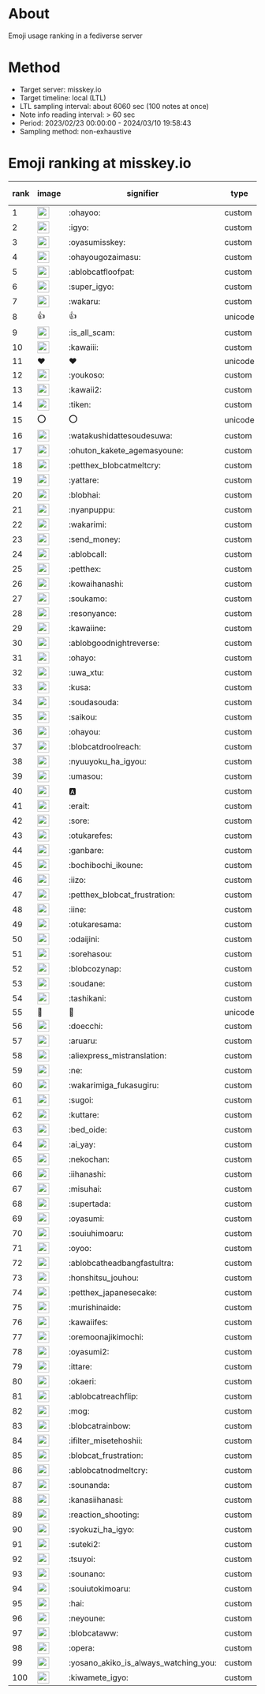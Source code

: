 # About
Emoji usage ranking in a fediverse server

# Method
- Target server: misskey.io
- Target timeline: local (LTL)
- LTL sampling interval: about 6060 sec (100 notes at once)
- Note info reading interval: > 60 sec
- Period: 2023/02/23 00:00:00 - 2024/03/10 19:58:43 
- Sampling method: non-exhaustive

# Emoji ranking at misskey.io

|rank|image|signifier|type|frequency score|
|----|----|----|----|----|
|1|<img height="24" src="https://misskey.io/emoji/ohayoo.webp">|:ohayoo:|custom|168835|
|2|<img height="24" src="https://misskey.io/emoji/igyo.webp">|:igyo:|custom|114054|
|3|<img height="24" src="https://misskey.io/emoji/oyasumisskey.webp">|:oyasumisskey:|custom|73278|
|4|<img height="24" src="https://misskey.io/emoji/ohayougozaimasu.webp">|:ohayougozaimasu:|custom|41265|
|5|<img height="24" src="https://misskey.io/emoji/ablobcatfloofpat.webp">|:ablobcatfloofpat:|custom|33388|
|6|<img height="24" src="https://misskey.io/emoji/super_igyo.webp">|:super_igyo:|custom|32140|
|7|<img height="24" src="https://misskey.io/emoji/wakaru.webp">|:wakaru:|custom|29057|
|8|👍|👍|unicode|24504|
|9|<img height="24" src="https://misskey.io/emoji/is_all_scam.webp">|:is_all_scam:|custom|23448|
|10|<img height="24" src="https://misskey.io/emoji/kawaiii.webp">|:kawaiii:|custom|21901|
|11|❤|❤|unicode|20214|
|12|<img height="24" src="https://misskey.io/emoji/youkoso.webp">|:youkoso:|custom|19626|
|13|<img height="24" src="https://misskey.io/emoji/kawaii2.webp">|:kawaii2:|custom|18874|
|14|<img height="24" src="https://misskey.io/emoji/tiken.webp">|:tiken:|custom|17083|
|15|⭕|⭕|unicode|16453|
|16|<img height="24" src="https://misskey.io/emoji/watakushidattesoudesuwa.webp">|:watakushidattesoudesuwa:|custom|16217|
|17|<img height="24" src="https://misskey.io/emoji/ohuton_kakete_agemasyoune.webp">|:ohuton_kakete_agemasyoune:|custom|16139|
|18|<img height="24" src="https://misskey.io/emoji/petthex_blobcatmeltcry.webp">|:petthex_blobcatmeltcry:|custom|15831|
|19|<img height="24" src="https://misskey.io/emoji/yattare.webp">|:yattare:|custom|15760|
|20|<img height="24" src="https://misskey.io/emoji/blobhai.webp">|:blobhai:|custom|15148|
|21|<img height="24" src="https://misskey.io/emoji/nyanpuppu.webp">|:nyanpuppu:|custom|14293|
|22|<img height="24" src="https://misskey.io/emoji/wakarimi.webp">|:wakarimi:|custom|14247|
|23|<img height="24" src="https://misskey.io/emoji/send_money.webp">|:send_money:|custom|13213|
|24|<img height="24" src="https://misskey.io/emoji/ablobcall.webp">|:ablobcall:|custom|13111|
|25|<img height="24" src="https://misskey.io/emoji/petthex.webp">|:petthex:|custom|12615|
|26|<img height="24" src="https://misskey.io/emoji/kowaihanashi.webp">|:kowaihanashi:|custom|12479|
|27|<img height="24" src="https://misskey.io/emoji/soukamo.webp">|:soukamo:|custom|11268|
|28|<img height="24" src="https://misskey.io/emoji/resonyance.webp">|:resonyance:|custom|11250|
|29|<img height="24" src="https://misskey.io/emoji/kawaiine.webp">|:kawaiine:|custom|11216|
|30|<img height="24" src="https://misskey.io/emoji/ablobgoodnightreverse.webp">|:ablobgoodnightreverse:|custom|10746|
|31|<img height="24" src="https://misskey.io/emoji/ohayo.webp">|:ohayo:|custom|10680|
|32|<img height="24" src="https://misskey.io/emoji/uwa_xtu.webp">|:uwa_xtu:|custom|10158|
|33|<img height="24" src="https://misskey.io/emoji/kusa.webp">|:kusa:|custom|9893|
|34|<img height="24" src="https://misskey.io/emoji/soudasouda.webp">|:soudasouda:|custom|9840|
|35|<img height="24" src="https://misskey.io/emoji/saikou.webp">|:saikou:|custom|9388|
|36|<img height="24" src="https://misskey.io/emoji/ohayou.webp">|:ohayou:|custom|9098|
|37|<img height="24" src="https://misskey.io/emoji/blobcatdroolreach.webp">|:blobcatdroolreach:|custom|8518|
|38|<img height="24" src="https://misskey.io/emoji/nyuuyoku_ha_igyou.webp">|:nyuuyoku_ha_igyou:|custom|8306|
|39|<img height="24" src="https://misskey.io/emoji/umasou.webp">|:umasou:|custom|7942|
|40|<img height="24" src="https://misskey.io/emoji/a.webp">|:a:|custom|7846|
|41|<img height="24" src="https://misskey.io/emoji/erait.webp">|:erait:|custom|7585|
|42|<img height="24" src="https://misskey.io/emoji/sore.webp">|:sore:|custom|7392|
|43|<img height="24" src="https://misskey.io/emoji/otukarefes.webp">|:otukarefes:|custom|7311|
|44|<img height="24" src="https://misskey.io/emoji/ganbare.webp">|:ganbare:|custom|7149|
|45|<img height="24" src="https://misskey.io/emoji/bochibochi_ikoune.webp">|:bochibochi_ikoune:|custom|7051|
|46|<img height="24" src="https://misskey.io/emoji/iizo.webp">|:iizo:|custom|7035|
|47|<img height="24" src="https://misskey.io/emoji/petthex_blobcat_frustration.webp">|:petthex_blobcat_frustration:|custom|7000|
|48|<img height="24" src="https://misskey.io/emoji/iine.webp">|:iine:|custom|6933|
|49|<img height="24" src="https://misskey.io/emoji/otukaresama.webp">|:otukaresama:|custom|6771|
|50|<img height="24" src="https://misskey.io/emoji/odaijini.webp">|:odaijini:|custom|6489|
|51|<img height="24" src="https://misskey.io/emoji/sorehasou.webp">|:sorehasou:|custom|6412|
|52|<img height="24" src="https://misskey.io/emoji/blobcozynap.webp">|:blobcozynap:|custom|6073|
|53|<img height="24" src="https://misskey.io/emoji/soudane.webp">|:soudane:|custom|5929|
|54|<img height="24" src="https://misskey.io/emoji/tashikani.webp">|:tashikani:|custom|5908|
|55|🎉|🎉|unicode|5567|
|56|<img height="24" src="https://misskey.io/emoji/doecchi.webp">|:doecchi:|custom|5551|
|57|<img height="24" src="https://misskey.io/emoji/aruaru.webp">|:aruaru:|custom|5467|
|58|<img height="24" src="https://misskey.io/emoji/aliexpress_mistranslation.webp">|:aliexpress_mistranslation:|custom|5460|
|59|<img height="24" src="https://misskey.io/emoji/ne.webp">|:ne:|custom|5406|
|60|<img height="24" src="https://misskey.io/emoji/wakarimiga_fukasugiru.webp">|:wakarimiga_fukasugiru:|custom|5388|
|61|<img height="24" src="https://misskey.io/emoji/sugoi.webp">|:sugoi:|custom|5240|
|62|<img height="24" src="https://misskey.io/emoji/kuttare.webp">|:kuttare:|custom|5209|
|63|<img height="24" src="https://misskey.io/emoji/bed_oide.webp">|:bed_oide:|custom|5125|
|64|<img height="24" src="https://misskey.io/emoji/ai_yay.webp">|:ai_yay:|custom|5096|
|65|<img height="24" src="https://misskey.io/emoji/nekochan.webp">|:nekochan:|custom|4935|
|66|<img height="24" src="https://misskey.io/emoji/iihanashi.webp">|:iihanashi:|custom|4927|
|67|<img height="24" src="https://misskey.io/emoji/misuhai.webp">|:misuhai:|custom|4874|
|68|<img height="24" src="https://misskey.io/emoji/supertada.webp">|:supertada:|custom|4831|
|69|<img height="24" src="https://misskey.io/emoji/oyasumi.webp">|:oyasumi:|custom|4797|
|70|<img height="24" src="https://misskey.io/emoji/souiuhimoaru.webp">|:souiuhimoaru:|custom|4730|
|71|<img height="24" src="https://misskey.io/emoji/oyoo.webp">|:oyoo:|custom|4724|
|72|<img height="24" src="https://misskey.io/emoji/ablobcatheadbangfastultra.webp">|:ablobcatheadbangfastultra:|custom|4652|
|73|<img height="24" src="https://misskey.io/emoji/honshitsu_jouhou.webp">|:honshitsu_jouhou:|custom|4648|
|74|<img height="24" src="https://misskey.io/emoji/petthex_japanesecake.webp">|:petthex_japanesecake:|custom|4555|
|75|<img height="24" src="https://misskey.io/emoji/murishinaide.webp">|:murishinaide:|custom|4513|
|76|<img height="24" src="https://misskey.io/emoji/kawaiifes.webp">|:kawaiifes:|custom|4422|
|77|<img height="24" src="https://misskey.io/emoji/oremoonajikimochi.webp">|:oremoonajikimochi:|custom|4223|
|78|<img height="24" src="https://misskey.io/emoji/oyasumi2.webp">|:oyasumi2:|custom|4165|
|79|<img height="24" src="https://misskey.io/emoji/ittare.webp">|:ittare:|custom|4064|
|80|<img height="24" src="https://misskey.io/emoji/okaeri.webp">|:okaeri:|custom|4014|
|81|<img height="24" src="https://misskey.io/emoji/ablobcatreachflip.webp">|:ablobcatreachflip:|custom|3958|
|82|<img height="24" src="https://misskey.io/emoji/mog.webp">|:mog:|custom|3921|
|83|<img height="24" src="https://misskey.io/emoji/blobcatrainbow.webp">|:blobcatrainbow:|custom|3897|
|84|<img height="24" src="https://misskey.io/emoji/ifilter_misetehoshii.webp">|:ifilter_misetehoshii:|custom|3833|
|85|<img height="24" src="https://misskey.io/emoji/blobcat_frustration.webp">|:blobcat_frustration:|custom|3797|
|86|<img height="24" src="https://misskey.io/emoji/ablobcatnodmeltcry.webp">|:ablobcatnodmeltcry:|custom|3781|
|87|<img height="24" src="https://misskey.io/emoji/sounanda.webp">|:sounanda:|custom|3717|
|88|<img height="24" src="https://misskey.io/emoji/kanasiihanasi.webp">|:kanasiihanasi:|custom|3608|
|89|<img height="24" src="https://misskey.io/emoji/reaction_shooting.webp">|:reaction_shooting:|custom|3572|
|90|<img height="24" src="https://misskey.io/emoji/syokuzi_ha_igyo.webp">|:syokuzi_ha_igyo:|custom|3568|
|91|<img height="24" src="https://misskey.io/emoji/suteki2.webp">|:suteki2:|custom|3551|
|92|<img height="24" src="https://misskey.io/emoji/tsuyoi.webp">|:tsuyoi:|custom|3458|
|93|<img height="24" src="https://misskey.io/emoji/sounano.webp">|:sounano:|custom|3432|
|94|<img height="24" src="https://misskey.io/emoji/souiutokimoaru.webp">|:souiutokimoaru:|custom|3387|
|95|<img height="24" src="https://misskey.io/emoji/hai.webp">|:hai:|custom|3379|
|96|<img height="24" src="https://misskey.io/emoji/neyoune.webp">|:neyoune:|custom|3346|
|97|<img height="24" src="https://misskey.io/emoji/blobcataww.webp">|:blobcataww:|custom|3315|
|98|<img height="24" src="https://misskey.io/emoji/opera.webp">|:opera:|custom|3235|
|99|<img height="24" src="https://misskey.io/emoji/yosano_akiko_is_always_watching_you.webp">|:yosano_akiko_is_always_watching_you:|custom|3194|
|100|<img height="24" src="https://misskey.io/emoji/kiwamete_igyo.webp">|:kiwamete_igyo:|custom|3106|
